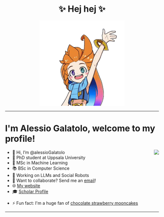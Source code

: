 
<h1 align="center">✨ Hej hej ✨</h1>
<p align="center">
  <img src="assets/zoe-hi.gif" />
</p>

---
# I'm Alessio Galatolo, welcome to my profile!

<img align="right" src="https://github-readme-stats.vercel.app/api/top-langs/?username=alessioGalatolo&layout=compact&langs_count=6" />

- 👋 Hi, I’m @alessioGalatolo
- 💼 PhD student at Uppsala University
- 🦉 MSc in Machine Learning
- 📚 BSc in Computer Science
- 🌱 Working on LLMs and Social Robots
- 💞️ Want to collaborate? Send me an [email](mailto:alessio.galatolo@it.uu.se)!
- 🌐 [My website](https://www.alessiogalatolo.com/)
- 🎓 [Scholar Profile](https://scholar.google.com/citations?hl=en&user=Wyw_fPIAAAAJ)
<!-- - 📫 How to reach me... (don't reach me) -->
- ⚡ Fun fact: I'm a huge fan of [chocolate strawberry mooncakes](https://leagueoflegends.fandom.com/wiki/Zoe/LoL/Audio#:~:text=%22CHOCOLATE%20STRAWBERRY%20CAKE!!%22)
---
